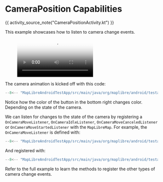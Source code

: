 # CameraPosition Capabilities

{{ activity_source_note("CameraPositionActivity.kt") }}

This example showcases how to listen to camera change events.

<figure markdown="span">
  <video controls width="250" poster="https://dwxvn1oqw6mkc.cloudfront.net/android-documentation-resources/cameraposition_thumbnail.jpg">
    <source src="https://dwxvn1oqw6mkc.cloudfront.net/android-documentation-resources/cameraposition.mp4" />
  </video>
</figure>

The camera animation is kicked off with this code: 

```kotlin
--8<-- "MapLibreAndroidTestApp/src/main/java/org/maplibre/android/testapp/activity/camera/CameraPositionActivity.kt:cameraPosition"
```

Notice how the color of the button in the bottom right changes color. Depending on the state of the camera.

We can listen for changes to the state of the camera by registering a `OnCameraMoveListener`, `OnCameraIdleListener`, `OnCameraMoveCanceledListener` or `OnCameraMoveStartedListener` with the `MapLibreMap`. For example, the `OnCameraMoveListener` is defined with:

```kotlin
--8<-- "MapLibreAndroidTestApp/src/main/java/org/maplibre/android/testapp/activity/camera/CameraPositionActivity.kt:moveListener"
```

And registered with:

```kotlin
--8<-- "MapLibreAndroidTestApp/src/main/java/org/maplibre/android/testapp/activity/camera/CameraPositionActivity.kt:addOnCameraMoveListener"
```

Refer to the full example to learn the methods to register the other types of camera change events.